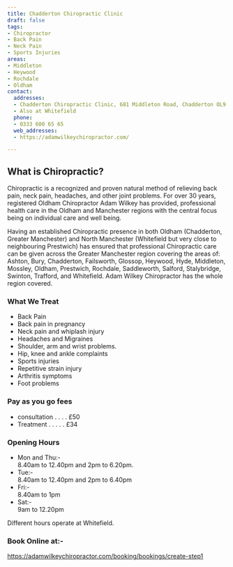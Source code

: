 ```yaml
---
title: Chadderton Chiropractic Clinic
draft: false
tags:
- Chiropractor
- Back Pain
- Neck Pain
- Sports Injuries
areas:
- Middleton
- Heywood
- Rochdale
- Oldham
contact:
  addresses:
  - Chadderton Chiropractic Clinic, 681 Middleton Road, Chadderton OL9 9SN
  - Also at Whitefield
  phone:
  - 0333 600 65 65
  web_addresses:
  - https://adamwilkeychiropractor.com/

---
```


## What is Chiropractic?
Chiropractic is a recognized and proven natural method
of relieving back pain, neck pain, headaches, and other
joint problems. For over 30 years, registered 
Oldham Chiropractor Adam Wilkey has provided, 
professional health care in the Oldham and Manchester
regions with the central focus being on individual
care and well being.

Having an established Chiropractic presence in both Oldham
(Chadderton, Greater Manchester) and 
North Manchester (Whitefield but very close to 
neighbouring Prestwich) has ensured that professional 
Chiropractic care can be given across the 
Greater Manchester region covering the areas of: 
Ashton, Bury, Chadderton, Failsworth, Glossop, Heywood,
Hyde, Middleton, Mossley, Oldham, Prestwich, Rochdale,
Saddleworth, Salford, Stalybridge, Swinton, Trafford,
and Whitefield. 
Adam Wilkey Chiropractor has the whole region covered.

### What We Treat
- Back Pain
- Back pain in pregnancy
- Neck pain and whiplash injury
- Headaches and Migraines
- Shoulder, arm and wrist problems.
- Hip, knee and ankle complaints
- Sports injuries
- Repetitive strain injury
- Arthritis symptoms
- Foot problems

### Pay as you go fees
- consultation . . . . £50
- Treatment . . . . . £34

### Opening Hours
- Mon and Thu:-  
8.40am to 12.40pm and 2pm to 6.20pm.  
- Tue:-  
8.40am to 12.40pm and 2pm to 6.40pm  
- Fri:-  
8.40am to 1pm    
- Sat:-  
9am to 12.20pm

Different hours operate at Whitefield.

### Book Online at:-
https://adamwilkeychiropractor.com/booking/bookings/create-step1